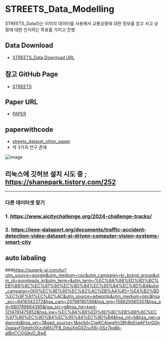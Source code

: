 # STREETS_Data_Modelling
STREETS_Data라는  이미지 데이터를 사용해서 교통상황에 대한 정보를 얻고 사고 상황에 대한 인지하는 목표를 가지고 진행


## Data Download 

* [STREETS_Data Download URL](https://databank.illinois.edu/datasets/IDB-3671567)



## 참고 GitHub Page

*  [STREETS](https://github.com/corey-snyder/STREETS)


## Paper URL

* [PAPER](https://papers.nips.cc/paper_files/paper/2019/hash/ee389847678a3a9d1ce9e4ca69200d06-Abstract.html)

## paperwithcode

* [streets_dataset_other_paper](https://paperswithcode.com/dataset/streets)
* 약 3가지 연구 존재 

![image](https://github.com/user-attachments/assets/023bc3a2-928b-4008-9f91-9418e06fee68)




## 리눅스에 깃허브 설치 시도 중 ; https://shanepark.tistory.com/252
--------


### 다른 데이터셋 찾기

### 1. https://www.aicitychallenge.org/2024-challenge-tracks/

### 2. https://ieee-dataport.org/documents/traffic-accident-detection-video-dataset-ai-driven-computer-vision-systems-smart-city

## auto labaling

###https://superb-ai.com/ko?utm_source=google&utm_medium=cpc&utm_campaign=kr_brand_group&utm_id=googleads_kr&utm_term=&utm_term=%EC%8A%88%ED%8D%BC%EB%B8%8C%EC%97%90%EC%9D%B4%EC%95%84%EC%9D%B4&utm_campaign=000%EC%9E%90%EC%82%AC%EB%AA%85+%EA%B2%BD%EC%9F%81%EC%82%AC&utm_source=adwords&utm_medium=ppc&hsa_acc=8416342372&hsa_cam=20768180136&hsa_grp=158629365307&hsa_ad=680789864395&hsa_src=g&hsa_tgt=kwd-1214781475652&hsa_kw=%EC%8A%88%ED%8D%BC%EB%B8%8C%EC%97%90%EC%9D%B4%EC%95%84%EC%9D%B4&hsa_mt=b&hsa_net=adwords&hsa_ver=3&gad_source=1&gclid=CjwKCAjwgfm3BhBeEiwAFfxrG0n2qaiayF0dgth0XzuN6fJ7FB_0dujXgG0Znu56j-0Sz7kq8k-alBoCCj0QAvD_BwE

